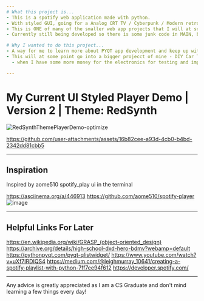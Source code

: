 ```yaml
---
# What this project is...
- This is a spotify web application made with python. 
- With styled GUI, going for a Analog CRT TV / Cyberpunk / Modern retro interface.
- This is ONE of many of the smaller web app projects that I will at some point combine for my DYI car interface
- Currently still being developed so there is some junk code in MAIN, but it is a working build as of Dec 1st

# Why I wanted to do this project...
- A way for me to learn more about PYQT app development and keep up with my skills on a big project that I would be proud to use and show the world.
- This will at some point go into a bigger projecct of mine - DIY Car Touch Screen Interface
  - when I have some more money for the electronics for testing and implementation inside my car. 

---
```

# My Current UI Styled Player Demo | Version 2 | Theme: RedSynth
![RedSynthThemePlayerDemo-optimize](https://github.com/user-attachments/assets/1e271356-41ab-49dc-9115-f43c54b75ec9)

https://github.com/user-attachments/assets/16b82cee-a93d-4cb0-b4bd-2342dd81cbb5

---
## Inspiration
Inspired by aome510 spotify_play ui in the terminal

https://asciinema.org/a/446913
https://github.com/aome510/spotify-player
![image](https://github.com/user-attachments/assets/cfbe6349-c1e5-43ce-a7ad-d4b0e8c1a2e7)

---
## Helpful Links For Later
https://en.wikipedia.org/wiki/GRASP_(object-oriented_design)
https://archive.org/details/high-school-dxd-hero-bdmv?webamp=default
https://pythonpyqt.com/pyqt-qlistwidget/
https://www.youtube.com/watch?v=uXf7IRDIQS4
https://medium.com/@leighmurray_10641/creating-a-spotify-playlist-with-python-7ff7ee94f612
https://developer.spotify.com/

---
Any advice is greatly appreciated as I am a CS Graduate and don't mind learning a few things every day!












